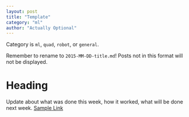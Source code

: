 ```yaml
---
layout: post
title: "Template"
category: "ml"
author: "Actually Optional"
---
```


Category is `ml`, `quad`, `robot`, or `general`.

Remember to rename to `2015-MM-DD-title.md`! Posts not in this format will not be displayed.

# Heading
Update about what was done this week, how it worked, what will be done next week.
[Sample Link](https://github.com)


